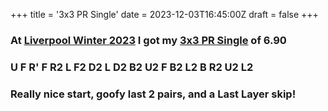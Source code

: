 +++
title = '3x3 PR Single'
date = 2023-12-03T16:45:00Z
draft = false
+++

### At [Liverpool Winter 2023] I got my [3x3 PR Single] of 6.90
### U F R' F R2 L F2 D2 L D2 B2 U2 F B2 L2 B R2 U2 L2
### Really nice start, goofy last 2 pairs, and a Last Layer skip!

[Liverpool Winter 2023]: /posts/cubing/comps/liverpool-winter-2023
[3x3 PR Single]: https://worldcubeassociation.org/persons/2018CAMP17?event=333
